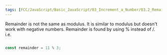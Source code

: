 ```yaml
---
tags: [FCC/JavaScript/Basic_JavaScript/03_Increment_a_Number/03.2_Remainder]
---
```

Remainder is not the same as modulus. It is similar to modulus but doesn't work with negative numbers. Remainder is found by using % instead of /. i.e.

```js

const remainder = 11 % 3;

```